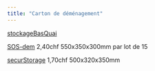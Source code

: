 ```yaml
---
title: "Carton de déménagement"
---
```


[stockageBasQuai](notes/zones/stockageBasQuai.md)

[SOS-dem](notes/utilisateurs/fournisseurs/SOS-dem.md) 2,40chf 550x350x300mm par lot de 15

[securStorage](notes/utilisateurs/fournisseurs/securStorage.md) 1,70chf 500x320x350mm 